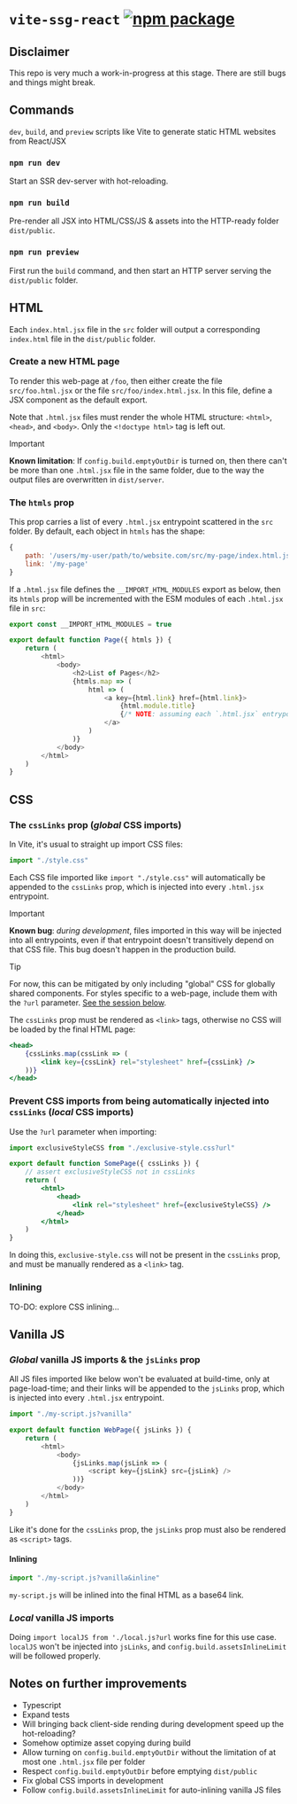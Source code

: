 # `vite-ssg-react` <a href="https://npmjs.com/package/vite-ssg-react"><img src="https://img.shields.io/npm/v/vite-ssg-react" alt="npm package"></a>

## Disclaimer

This repo is very much a work-in-progress at this stage. There are still bugs and things might break.

## Commands

`dev`, `build`, and `preview` scripts like Vite to generate static HTML websites from React/JSX

### `npm run dev`

Start an SSR dev-server with hot-reloading.

### `npm run build`

Pre-render all JSX into HTML/CSS/JS & assets into the HTTP-ready folder `dist/public`.

### `npm run preview`

First run the `build` command, and then start an HTTP server serving the `dist/public` folder.

## HTML

Each `index.html.jsx` file in the `src` folder will output a corresponding `index.html` file in the `dist/public` folder.

### Create a new HTML page

To render this web-page at `/foo`, then either create the file `src/foo.html.jsx` or the file `src/foo/index.html.jsx`. In this file, define a JSX component as the default export.

Note that `.html.jsx` files must render the whole HTML structure: `<html>`, `<head>`, and `<body>`. Only the `<!doctype html>` tag is left out.

> [!IMPORTANT]
> **Known limitation**: If `config.build.emptyOutDir` is turned on, then there can't be more than one `.html.jsx` file in the same folder, due to the way the output files are overwritten in `dist/server`.

### The `htmls` prop

This prop carries a list of every `.html.jsx` entrypoint scattered in the `src` folder. By default, each object in `htmls` has the shape:

```js
{
    path: '/users/my-user/path/to/website.com/src/my-page/index.html.jsx',
    link: '/my-page'
}
```

If a `.html.jsx` file defines the `__IMPORT_HTML_MODULES` export as below, then its `htmls` prop will be incremented with the ESM modules of each `.html.jsx` file in `src`:

```js
export const __IMPORT_HTML_MODULES = true

export default function Page({ htmls }) {
    return (
        <html>
            <body>
                <h2>List of Pages</h2>
                {htmls.map => (
                    html => (
                        <a key={html.link} href={html.link}>
                            {html.module.title}
                            {/* NOTE: assuming each `.html.jsx` entrypoint exports a `title` `*/}
                        </a>
                    )
                )}
            </body>
        </html>
    )
}
```

## CSS

### The `cssLinks` prop (_global_ CSS imports)

In Vite, it's usual to straight up import CSS files:

```js
import "./style.css"
```

Each CSS file imported like `import "./style.css"` will automatically be appended to the `cssLinks` prop, which is injected into every `.html.jsx` entrypoint.

> [!IMPORTANT]
> **Known bug**: _during development_, files imported in this way will be injected into all entrypoints, even if that entrypoint doesn't transitively depend on that CSS file. This bug doesn't happen in the production build.

> [!TIP]
> For now, this can be mitigated by only including "global" CSS for globally shared components. For styles specific to a web-page, include them with the `?url` parameter. [See the session below](#local-css-imports).

The `cssLinks` prop must be rendered as `<link>` tags, otherwise no CSS will be loaded by the final HTML page:

```jsx
<head>
    {cssLinks.map(cssLink => (
        <link key={cssLink} rel="stylesheet" href={cssLink} />
    ))}
</head>
```

<h3 id='local-css-imports'>Prevent CSS imports from being automatically injected into <code>cssLinks</code> (<i>local</i> CSS imports)</h3>

Use the `?url` parameter when importing:

```jsx
import exclusiveStyleCSS from "./exclusive-style.css?url"

export default function SomePage({ cssLinks }) {
    // assert exclusiveStyleCSS not in cssLinks
    return (
        <html>
            <head>
                <link rel="stylesheet" href={exclusiveStyleCSS} />
            </head>
        </html>
    )
}
```

In doing this, `exclusive-style.css` will not be present in the `cssLinks` prop, and must be manually rendered as a `<link>` tag.

### Inlining

TO-DO: explore CSS inlining...

## Vanilla JS

### _Global_ vanilla JS imports & the `jsLinks` prop

All JS files imported like below won't be evaluated at build-time, only at page-load-time; and their links will be appended to the `jsLinks` prop, which is injected into every `.html.jsx` entrypoint.

```js
import "./my-script.js?vanilla"

export default function WebPage({ jsLinks }) {
    return (
        <html>
            <body>
                {jsLinks.map(jsLink => (
                    <script key={jsLink} src={jsLink} />
                ))}
            </body>
        </html>
    )
}
```

Like it's done for the `cssLinks` prop, the `jsLinks` prop must also be rendered as `<script>` tags.

#### Inlining

```js
import "./my-script.js?vanilla&inline"
```

`my-script.js` will be inlined into the final HTML as a base64 link.

### _Local_ vanilla JS imports

Doing `import localJS from './local.js?url` works fine for this use case. `localJS` won't be injected into `jsLinks`, and `config.build.assetsInlineLimit` will be followed properly.

## Notes on further improvements

- Typescript
- Expand tests
- Will bringing back client-side rending during development speed up the hot-reloading?
- Somehow optimize asset copying during build
- Allow turning on `config.build.emptyOutDir` without the limitation of at most one `.html.jsx` file per folder
- Respect `config.build.emptyOutDir` before emptying `dist/public`
- Fix global CSS imports in development
- Follow `config.build.assetsInlineLimit` for auto-inlining vanilla JS files